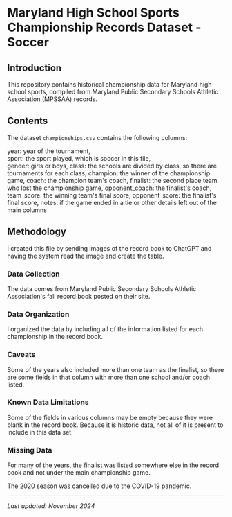 # Maryland High School Sports Championship Records Dataset - Soccer

## Introduction

This repository contains historical championship data for Maryland high school sports, compiled from Maryland Public Secondary Schools Athletic Association (MPSSAA) records.
## Contents

The dataset `championships.csv` contains the following columns:

year: year of the tournament,	
sport: the sport played, which is soccer in this file,	
gender: girls or boys,
class: the schools are divided by class, so there are tournaments for each class,
champion: the winner of the championship game,
coach: the champion team's coach,
finalist: the second place team who lost the championship game,
opponent_coach: the finalist's coach,
team_score: the winning team's final score,
opponent_score: the finalist's final score,
notes: if the game ended in a tie or other details left out of the main columns

## Methodology

I created this file by sending images of the record book to ChatGPT and having the system read the image and create the table.

### Data Collection

The data comes from Maryland Public Secondary Schools Athletic Association's fall record book posted on their site.

### Data Organization

I organized the data by including all of the information listed for each championship in the record book.

### Caveats

Some of the years also included more than one team as the finalist, so there are some fields in that column with more than one school and/or coach listed.

### Known Data Limitations

Some of the fields in various columns may be empty because they were blank in the record book. Because it is historic data, not all of it is present to include in this data set. 

### Missing Data

For many of the years, the finalist was listed somewhere else in the record book and not under the main championship game. 

The 2020 season was cancelled due to the COVID-19 pandemic.

---
*Last updated: November 2024*  
